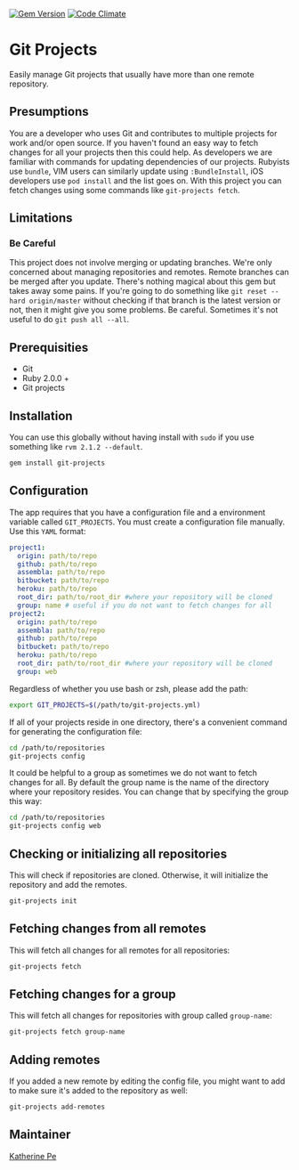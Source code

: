 [![Gem Version](http://img.shields.io/gem/v/git-projects.svg)](https://rubygems.org/gems/git-projects)
[![Code Climate](https://codeclimate.com/github/katgironpe/git-projects.png)](https://codeclimate.com/github/katgironpe/git-projects)

# Git Projects

Easily manage Git projects that usually have more than one remote repository.

## Presumptions

You are a developer who uses Git and contributes to multiple projects for work and/or open source.
If you haven't found an easy way to fetch changes for all your projects then this could help.
As developers we are familiar with commands for updating dependencies of our projects.
Rubyists use `bundle`, VIM users can similarly update using `:BundleInstall`, iOS developers use `pod install` and the list goes on.
With this project you can fetch changes using some commands like `git-projects fetch`.

## Limitations

### Be Careful

This project does not involve merging or updating branches. We're only concerned about managing repositories and remotes.
Remote branches can be merged after you update. There's nothing magical about this gem but takes away some pains.
If you're going to do something like `git reset --hard origin/master` without checking if that branch is the latest version or not, then it might give you some problems.
Be careful. Sometimes it's not useful to do `git push all --all`.

## Prerequisities

* Git
* Ruby 2.0.0 +
* Git projects

## Installation

You can use this globally without having install with `sudo` if you use something like `rvm 2.1.2 --default`.

```bash
gem install git-projects
```

## Configuration

The app requires that you have a configuration file and a environment variable called `GIT_PROJECTS`.
You must create a configuration file manually. Use this `YAML` format:

```yaml
project1:
  origin: path/to/repo
  github: path/to/repo
  assembla: path/to/repo
  bitbucket: path/to/repo
  heroku: path/to/repo
  root_dir: path/to/root_dir #where your repository will be cloned
  group: name # useful if you do not want to fetch changes for all
project2:
  origin: path/to/repo
  assembla: path/to/repo
  github: path/to/repo
  bitbucket: path/to/repo
  heroku: path/to/repo
  root_dir: path/to/root_dir #where your repository will be cloned
  group: web
```

Regardless of whether you use bash or zsh, please add the path:

```bash
export GIT_PROJECTS=$(/path/to/git-projects.yml)
```

If all of your projects reside in one directory, there's a convenient command for generating the configuration file:

```bash
cd /path/to/repositories
git-projects config
```

It could be helpful to a group as sometimes we do not want to fetch changes for all.
By default the group name is the name of the directory where your repository resides.
You can change that by specifying the group this way:

```bash
cd /path/to/repositories
git-projects config web
```

## Checking or initializing all repositories

This will check if repositories are cloned. Otherwise, it will initialize the repository and add the remotes.

```bash
git-projects init
```

## Fetching changes from all remotes

This will fetch all changes for all remotes for all repositories:

```bash
git-projects fetch
```

## Fetching changes for  a group

This will fetch all changes for repositories with group called `group-name`:

```bash
git-projects fetch group-name
```

## Adding remotes

If you added a new remote by editing the config file, you might want to add to make sure it's added to the repository as well:

```bash
git-projects add-remotes
```


## Maintainer

<a href="http://c.kat.pe" target="_blank">Katherine Pe</a>
